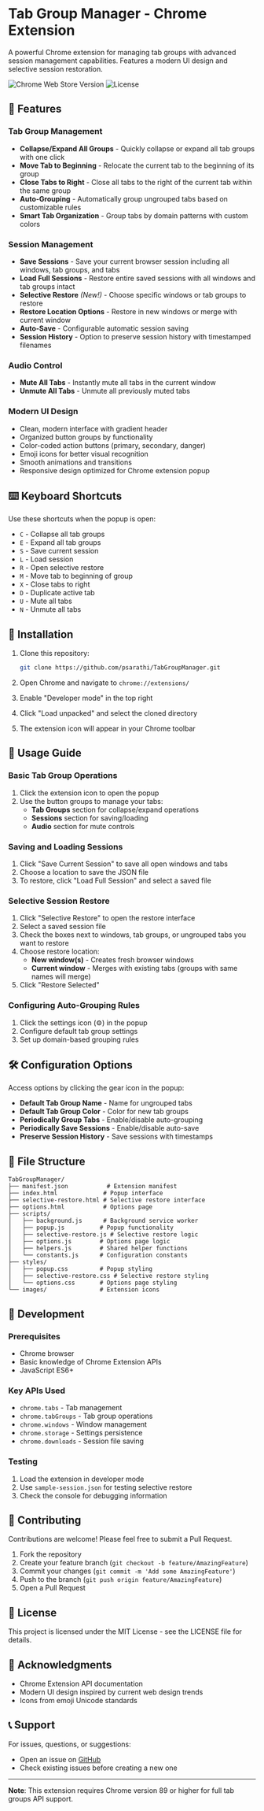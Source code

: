 # Tab Group Manager - Chrome Extension

A powerful Chrome extension for managing tab groups with advanced session management capabilities. Features a modern UI design and selective session restoration.

![Chrome Web Store Version](https://img.shields.io/badge/version-1.0-blue)
![License](https://img.shields.io/badge/license-MIT-green)

## 🎯 Features

### Tab Group Management
- **Collapse/Expand All Groups** - Quickly collapse or expand all tab groups with one click
- **Move Tab to Beginning** - Relocate the current tab to the beginning of its group
- **Close Tabs to Right** - Close all tabs to the right of the current tab within the same group
- **Auto-Grouping** - Automatically group ungrouped tabs based on customizable rules
- **Smart Tab Organization** - Group tabs by domain patterns with custom colors

### Session Management
- **Save Sessions** - Save your current browser session including all windows, tab groups, and tabs
- **Load Full Sessions** - Restore entire saved sessions with all windows and tab groups intact
- **Selective Restore** *(New!)* - Choose specific windows or tab groups to restore
- **Restore Location Options** - Restore in new windows or merge with current window
- **Auto-Save** - Configurable automatic session saving
- **Session History** - Option to preserve session history with timestamped filenames

### Audio Control
- **Mute All Tabs** - Instantly mute all tabs in the current window
- **Unmute All Tabs** - Unmute all previously muted tabs

### Modern UI Design
- Clean, modern interface with gradient header
- Organized button groups by functionality
- Color-coded action buttons (primary, secondary, danger)
- Emoji icons for better visual recognition
- Smooth animations and transitions
- Responsive design optimized for Chrome extension popup

## ⌨️ Keyboard Shortcuts

Use these shortcuts when the popup is open:

- `C` - Collapse all tab groups
- `E` - Expand all tab groups
- `S` - Save current session
- `L` - Load session
- `R` - Open selective restore
- `M` - Move tab to beginning of group
- `X` - Close tabs to right
- `D` - Duplicate active tab
- `U` - Mute all tabs
- `N` - Unmute all tabs

## 🚀 Installation

1. Clone this repository:
   ```bash
   git clone https://github.com/psarathi/TabGroupManager.git
   ```

2. Open Chrome and navigate to `chrome://extensions/`

3. Enable "Developer mode" in the top right

4. Click "Load unpacked" and select the cloned directory

5. The extension icon will appear in your Chrome toolbar

## 📖 Usage Guide

### Basic Tab Group Operations
1. Click the extension icon to open the popup
2. Use the button groups to manage your tabs:
   - **Tab Groups** section for collapse/expand operations
   - **Sessions** section for saving/loading
   - **Audio** section for mute controls

### Saving and Loading Sessions
1. Click "Save Current Session" to save all open windows and tabs
2. Choose a location to save the JSON file
3. To restore, click "Load Full Session" and select a saved file

### Selective Session Restore
1. Click "Selective Restore" to open the restore interface
2. Select a saved session file
3. Check the boxes next to windows, tab groups, or ungrouped tabs you want to restore
4. Choose restore location:
   - **New window(s)** - Creates fresh browser windows
   - **Current window** - Merges with existing tabs (groups with same names will merge)
5. Click "Restore Selected"

### Configuring Auto-Grouping Rules
1. Click the settings icon (⚙️) in the popup
2. Configure default tab group settings
3. Set up domain-based grouping rules

## 🛠️ Configuration Options

Access options by clicking the gear icon in the popup:

- **Default Tab Group Name** - Name for ungrouped tabs
- **Default Tab Group Color** - Color for new tab groups
- **Periodically Group Tabs** - Enable/disable auto-grouping
- **Periodically Save Sessions** - Enable/disable auto-save
- **Preserve Session History** - Save sessions with timestamps

## 📁 File Structure

```
TabGroupManager/
├── manifest.json           # Extension manifest
├── index.html             # Popup interface
├── selective-restore.html # Selective restore interface
├── options.html           # Options page
├── scripts/
│   ├── background.js      # Background service worker
│   ├── popup.js          # Popup functionality
│   ├── selective-restore.js # Selective restore logic
│   ├── options.js        # Options page logic
│   ├── helpers.js        # Shared helper functions
│   └── constants.js      # Configuration constants
├── styles/
│   ├── popup.css         # Popup styling
│   ├── selective-restore.css # Selective restore styling
│   └── options.css       # Options page styling
└── images/               # Extension icons

```

## 🔧 Development

### Prerequisites
- Chrome browser
- Basic knowledge of Chrome Extension APIs
- JavaScript ES6+

### Key APIs Used
- `chrome.tabs` - Tab management
- `chrome.tabGroups` - Tab group operations
- `chrome.windows` - Window management
- `chrome.storage` - Settings persistence
- `chrome.downloads` - Session file saving

### Testing
1. Load the extension in developer mode
2. Use `sample-session.json` for testing selective restore
3. Check the console for debugging information

## 🤝 Contributing

Contributions are welcome! Please feel free to submit a Pull Request.

1. Fork the repository
2. Create your feature branch (`git checkout -b feature/AmazingFeature`)
3. Commit your changes (`git commit -m 'Add some AmazingFeature'`)
4. Push to the branch (`git push origin feature/AmazingFeature`)
5. Open a Pull Request

## 📝 License

This project is licensed under the MIT License - see the LICENSE file for details.

## 🙏 Acknowledgments

- Chrome Extension API documentation
- Modern UI design inspired by current web design trends
- Icons from emoji Unicode standards

## 📞 Support

For issues, questions, or suggestions:
- Open an issue on [GitHub](https://github.com/psarathi/TabGroupManager/issues)
- Check existing issues before creating a new one

---

**Note**: This extension requires Chrome version 89 or higher for full tab groups API support.